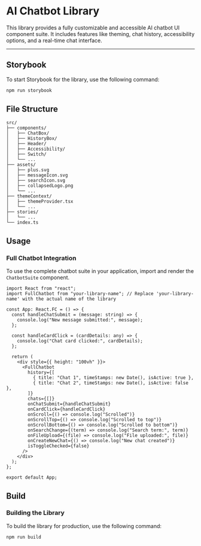 # AI Chatbot Library

This library provides a fully customizable and accessible AI chatbot UI component suite. It includes features like theming, chat history, accessibility options, and a real-time chat interface.

---

## Storybook

To start Storybook for the library, use the following command:

```bash
npm run storybook
```


## File Structure

```
src/
├── components/
│   ├── ChatBox/
│   ├── HistoryBox/
│   ├── Header/
│   ├── Accessibility/
│   ├── Switch/
│   └── ...
├── assets/
│   ├── plus.svg
│   ├── messageIcon.svg
│   ├── searchIcon.svg
│   ├── collapsedLogo.png
│   └── ...
├── themeContext/
│   ├── themeProvider.tsx
│   └── ...
├── stories/
│   └── ...
└── index.ts
```

## Usage

### Full Chatbot Integration

To use the complete chatbot suite in your application, import and render the `ChatbotSuite` component.

```tsx
import React from "react";
import FullChatbot from "your-library-name"; // Replace 'your-library-name' with the actual name of the library

const App: React.FC = () => {
  const handleChatSubmit = (message: string) => {
    console.log("New message submitted:", message);
  };

  const handleCardClick = (cardDetails: any) => {
    console.log("Chat card clicked:", cardDetails);
  };

  return (
    <div style={{ height: "100vh" }}>
      <FullChatbot
        history={[
          { title: "Chat 1", timeStamps: new Date(), isActive: true },
          { title: "Chat 2", timeStamps: new Date(), isActive: false },
        ]}
        chats={[]}
        onChatSubmit={handleChatSubmit}
        onCardClick={handleCardClick}
        onScroll={() => console.log("Scrolled")}
        onScrollTop={() => console.log("Scrolled to top")}
        onScrollBottom={() => console.log("Scrolled to bottom")}
        onSearchChange={(term) => console.log("Search term:", term)}
        onFileUpload={(file) => console.log("File uploaded:", file)}
        onCreateNewChat={() => console.log("New chat created")}
        isToggleChecked={false}
      />
    </div>
  );
};

export default App;
```

## Build

### Building the Library

To build the library for production, use the following command:

```bash
npm run build
```


